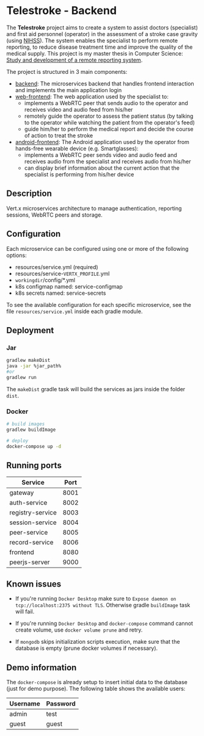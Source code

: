 # Telestroke - Backend

The **Telestroke** project aims to create a system to assist doctors (specialist) and first aid personnel (operator) in the assessment of a stroke case gravity (using [NIHSS](https://en.wikipedia.org/wiki/National_Institutes_of_Health_Stroke_Scale)). The system enables the specialist to perform remote reporting, to reduce disease treatment time and improve the quality of the medical supply. This project is my master thesis in Computer Science: [Study and development of a remote reporting system](https://amslaurea.unibo.it/20501/).

The project is structured in 3 main components:
- [backend](https://github.com/DaviGia/telestroke-backend): The microservices backend that handles frontend interaction and implements the main application login
- [web-frontend](https://github.com/DaviGia/telestroke-web-frontend): The web application used by the specialist to:
  * implements a WebRTC peer that sends audio to the operator and receives video and audio feed from his/her
  * remotely guide the operator to assess the patient status (by talking to the operator while watching the patient from the operator's feed)
  * guide him/her to perform the medical report and decide the course of action to treat the stroke
- [android-frontend](https://github.com/DaviGia/telestroke-android-frontend): The Android application used by the operator from hands-free wearable device (e.g. Smartglasses):
  * implements a WebRTC peer sends video and audio feed and receives audio from the specialist and receives audio from his/her
  * can display brief information about the current action that the specialist is performing from his/her device

## Description

Vert.x microservices architecture to manage authentication, reporting sessions, WebRTC peers and storage.

## Configuration

Each microservice can be configured using one or more of the following options:

- resources/service.yml (required)
- resources/service-`VERTX_PROFILE`.yml
- `workingdir`/config/*.yml
- k8s configmap named: service-configmap
- k8s secrets named: service-secrets

To see the available configuration for each specific microservice, see the file `resources/service.yml` inside each gradle module.

## Deployment

### Jar

``` bash
gradlew makeDist
java -jar %jar_path%
#or
gradlew run
```

The `makeDist` gradle task will build the services as jars inside the folder `dist`.

### Docker

``` bash
# build images
gradlew buildImage

# deploy
docker-compose up -d
```

## Running ports

|Service|Port|
|---|---|
|gateway|8001|
|auth-service|8002|
|registry-service|8003|
|session-service|8004|
|peer-service|8005|
|record-service|8006|
|frontend|8080|
|peerjs-server|9000|

## Known issues

- If you're running `Docker Desktop` make sure to `Expose daemon on tcp://localhost:2375 without TLS`. Otherwise gradle `buildImage` task will fail.

- If you're running `Docker Desktop` and `docker-compose` command cannot create volume, use `docker volume prune` and retry.

- If `mongodb` skips initialization scripts execution, make sure that the database is empty (prune docker volumes if necessary).

## Demo information

The `docker-compose` is already setup to insert initial data to the database (just for demo purpose). The following table shows the available users:

|Username|Password|
|--|--|
|admin|test|
|guest|guest|
